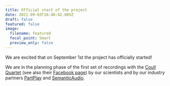 ```yaml
---
title: Official start of the project
date: 2021-09-03T16:40:42.805Z
draft: false
featured: false
image:
  filename: featured
  focal_point: Smart
  preview_only: false
---
```

We are excited that on September 1st the project has officially started! 

We are in the planning phase of the first set of recordings with the [Coull Quartet](https://www.coullquartet.com) (see also their [Facebook page](https://www.facebook.com/people/The-Coull-Quartet/100063018892350/)) by our scientists and by our industry partners [PartPlay](https://partplay.co.uk) and  [SemanticAudio](http://www.semanticaudio.co.uk).

![]()
